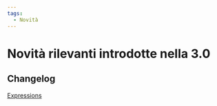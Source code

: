 ```yaml
---
tags:
  - Novità
---
```


# Novità rilevanti introdotte nella 3.0

## Changelog

[Expressions](http://changelog.qgis.org/en/qgis/version/3.0.0/#category-50)